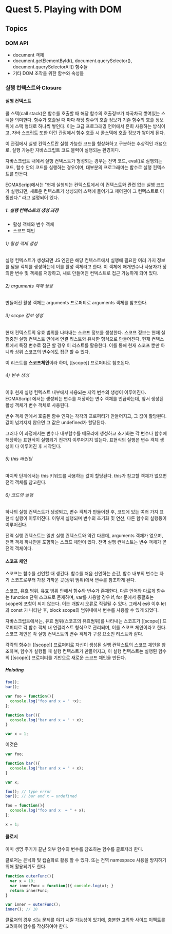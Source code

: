 # Quest 5. Playing with DOM

## Topics

### DOM API

  * document 객체
  * document.getElementById(), document.querySelector(), document.querySelectorAll() 함수들
  * 기타 DOM 조작을 위한 함수와 속성들

### 실행 컨텍스트와 Closure

#### 실행 컨텍스트

콜 스택(call stack)은 함수를 호출할 때 해당 함수의 호출정보가 차곡차곡 쌓여있는 스택을 의미한다. 함수가 호출될 때 마다 해당 함수의 호출 정보가 기존 함수의 호출 정보 위에 스택 형태로 하나씩 쌓인다. 이는 고급 프로그래밍 언어에서 흔희 사용하는 방식이고, 자바 스크립트 또한 이런 관점에서 함수 호출 시 콜스택에 호출 정보가 쌓이게 된다. 

이 관점에서 실행 컨텍스트란 실행 가능한 코드를 형상화하고 구분하는 추상적인 개념으로, 실행 가능한 자바스크립트 코드 블럭이 실행되는 환경이다.

자바스크립트 내에서 실행 컨텍스트가 형성되는 경우는 전역 코드, eval()로 실행되는 코드, 함수 안의 코드를 실행하는 경우이며, 대부분의 프로그래머는 함수로 실행 컨텍스트를 만든다.

ECMAScript에서는 "현재 실행되는 컨텍스트에서 이 컨텍스트와 관련 없는 실행 코드가 실행되면, 새로운 컨텍스트가 생성되어 스택에 들어가고 제어권이 그 컨텍스트로 이동한다." 라고 설명되어 있다.

##### 1. 실행 컨텍스트의 생성 과정

* 활성 객체와 변수 객체
* 스코프 체인

###### 1) 활성 객체 생성

실행 컨텍스트가 생성되면 JS 엔진은 해당 컨텍스트에서 실행에 필요한 여러 가지 정보를 담을 객체를 생성하는데 이를 활성 객체라고 한다. 이 객체에 매개변수나 사용자가 정의한 변수 및 객체를 저장하고, 새로 만들어진 컨텍스트로 접근 가능하게 되어 있다.

###### 2) arguments 객체 생성

만들어진 활성 객체는 arguments 프로퍼티로 arguments 객체를 참조한다.

###### 3) scope 정보 생성

현재 컨텍스트의 유효 범위를 나타내는 스코프 정보를 생성한다. 스코프 정보는 현재 실행중인 실행 컨텍스트 안에서 연결 리스트와 유사한 형식으로 만들어진다. 현재 컨텍스트에서 특정 변수로 접근 할 경우 이 리스트를 활용한다. 이를 통해 현재 스코프 뿐만 아니라 상위 스코프의 변수에도 접근 할 수 있다.

이 리스트를 **스코프체인**이라 하며, [[scope]] 프로퍼티로 참조된다.

###### 4) 변수 생성

이후 현재 실행 컨텍스트 내부에서 사용되는 지역 변수의 생성이 이루어진다. ECMAScript 에서는 생성되는 변수를 저장하는 변수 객체를 언급하는데, 앞서 생성된 활성 객체가 변수 객체로 사용된다.

변수 객체 안에서 호출된 함수 인자는 각각의 프로퍼티가 만들어지고, 그 값이 할당된다. 값이 넘겨지지 않으면 그 값은 undefined가 할당된다.

그러나 이 과정에서는 변수나 내부함수를 메모리에 생성하고 초기화는 각 변수나 함수에 해당하는 표현식이 실행되기 전까지 이루어지지 않는다. 표현식의 실행은 변수 객체 생성이 다 이루어진 후 시작된다.

###### 5) this 바인딩

마지막 단계에서는 this 키워드를 사용하는 값이 할당된다. this가 참고할 객체가 없으면 전역 객체를 참고한다.

###### 6) 코드의 실행

하나의 실행 컨텍스트가 생성되고, 변수 객체가 만들어진 후, 코드에 있는 여러 가지 표현식 실행이 이루어진다. 이렇게 실행되며 변수의 초기화 및 연산, 다른 함수의 실행등이 이루어진다.

전역 실행 컨텍스트는 일반 실행 컨텍스트와 약간 다른데, arguments 객체가 없으며, 전역 객체 하나만을 포함하는 스코프 체인이 있다. 전역 실행 컨텍스트는 변수 객체가 곧 전역 객체이다.

#### 스코프 체인

스코프는 함수를 선언할 때 생긴다. 함수를 처음 선언하는 순간, 함수 내부의 변수는 자기 스코프로부터 가장 가까운 곳(상위 범위)에서 변수를 참조하게 된다.

스코프, 유효 범위. 유효 범위 안에서 함수와 변수가 존재한다. 다른 언어와 다르게 함수는 function 단위 스코프로 존재하며, var를 사용할 경우 if, for 문에서 중괄호는 scope에 포함이 되지 않는다. 이는 개발시 오류로 직결될 수 있다. 그래서 es6 이후 let과 const 가 나타난 후, block scope의 범위내에서 변수를 사용할 수 있게 되었다.

자바스크립트에서는, 유효 범위(스코프의 유효범위)를 나타내는 스코프가 [[scope]] 프로퍼티로 각 함수 객체 내 연결리스트 형식으로 관리되며, 이를 스코프 체인이라고 한다. 스코프 체인은 각 실행 컨텍스트의 변수 객체가 구성 요소인 리스트와 같다.

각각의 함수는 [[scope]] 프로퍼티로 자신이 생성된 실행 컨텍스트의 스코프 체인을 참조하며, 함수가 실행될 때 실행 컨텍스트가 만들어지고, 이 실행 컨텍스트는 실행된 함수의 [[scope]] 프로퍼티를 기반으로 새로운 스코프 체인을 만든다.

##### Hoisting

```js
foo();
bar();

var foo = function(){
  console.log("foo and x = " +x);
};

function bar(){
  console.log("bar and x = " + x);
}

var x = 1;
```

이것은

```js
var foo;

function bar(){
  console.log("bar and x = " + x);
}

var x;

foo(); // type error
bar(); // bar and x = undefined

foo = function(){
  console.log("foo and x  = " + x);
};

x = 1;
```

#### 클로저

이미 생명 주기가 끝난 외부 함수의 변수를 참조하는 함수를 클로저라 한다.

클로저는 은닉화 및 캡슐화로 활용 할 수 있다. 또는 전역 namespace 사용을 방지하기 위해 활용되기도 한다.

```js
function outerFunc(){
  var x = 10;
  var innerFunc = function(){ console.log(x); }
  return innerFunc;
}

var inner = outerFunc();
inner(); // 10
```

클로저의 경우 성능 문제를 야기 시킬 가능성이 있기에, 충분한 고려와 사이드 이펙트를 고려하여 함수를 작성하여야 한다.